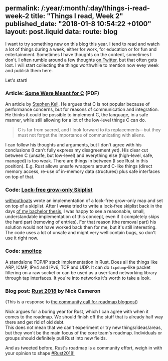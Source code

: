 permalink: /:year/:month/:day/things-i-read-week-2
title: "Things I read, Week 2"
published_date: "2018-01-8 10:54:22 +0100"
layout: post.liquid
data:
  route: blog
---

I want to try something new on this blog this year.
I tend to read and watch a lot of things during a week, either for work, for education or for fun and entertainment.
Sometimes I have thoughts on the content, sometimes I don't. I often rumble around a few thoughts [on Twitter](https://twitter.com/badboy_/), but that often gets lost.
I will start collecting the things worthwhile to mention now evey week and publish them here.

Let's start!

### Article: [Some Were Meant for C](https://www.cl.cam.ac.uk/~srk31/research/papers/kell17some-preprint.pdf) (PDF)


An article by [Stephen Kell](https://www.cl.cam.ac.uk/~srk31/).
He argues that C is not popular because of performance concerns, but for reasons of communication and integration.
He thinks it could be possible to implement C, the language, in a safe manner, while still allowing for a lot of the low-level things C can do.

> C is far from sacred, and I look forward
> to its replacements—but they must not forget the importance
> of communicating with aliens.

I can follow his thoughts and arguments, but I don't agree with his conclusions
(I can't fully express my disagreement yet).
His clear cut between C (unsafe, but low-level) and everything else (high-level, safe, managed) is too weak.
There are things in between (I see Rust in this position).
E.g. Rust allows unsafe wrappers around C-like things (direct memory access, re-use of in-memory data structures) plus safe interfaces on top of that.

### Code: [Lock-free grow-only Skiplist](https://gitlab.com/boats/skiplist/)

[withoutboats][] wrote an implementation of a lock-free grow-only map and set on top of a skiplist.
After I <strike>wrote</strike> tried to write a lock-free skiplist back in the days [of my bachelor thesis](/2014/11/15/how-to-not-write-a-bachelor-thesis/), I was happy to see a reasonable, small, understandable implementation of this concept, even if it completely skips the hard part (removing of entries).
For that reason (the removal part) his solution would not have worked back then for me, but it's still interesting.
The code uses a lot of unsafe and might very well contain bugs, so don't use it right now.

[withoutboats]: https://twitter.com/withoutboats

### Code: [smoltcp](https://github.com/m-labs/smoltcp)

A standalone TCP/IP stack implementation in Rust.
Does all the things like ARP, ICMP, IPv4 and IPv6, TCP and UDP.
It can do `tcpdump`-like packet filtering on a raw socket or can be used as a user-land networking library through tap interfaces.
It you're into networks it's worth to take a look.

### Blog post: [Rust 2018](https://www.ncameron.org/blog/rust-2018/) by Nick Cameron

(This is a response to [the community call for roadmap blogpost](https://blog.rust-lang.org/2018/01/03/new-years-rust-a-call-for-community-blogposts.html))

Nick argues for a boring year for Rust, which I can agree with when it comes to the roadmap.
We should finish off the stuff that is already half way there and get rid of old debt.  
This does not mean that we can't experiment or try new things/ideas/areas, but they won't be the main focus of the core team's roadmap. Individuals or groups should definitely pull Rust into new fields.

And as tweeted before, Rust's roadmap is a community effort, weigh in with your opinion to shape [#Rust2018!](https://twitter.com/search?q=%23rust2018)



